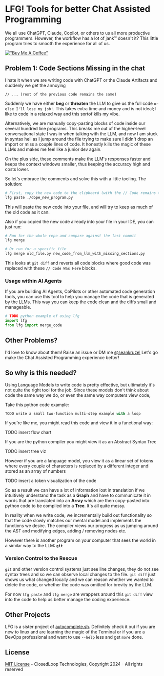 # LFG! Tools for better Chat Assisted Programming

We all use ChatGPT, Claude, Copilot, or others to us all more productive programmers. However, the workflow has a lot of jank™ doesn't it? This little program tries to smooth the experience for all of us.

[!["Buy Me A Coffee"](https://www.buymeacoffee.com/assets/img/custom_images/orange_img.png)](https://www.buymeacoffee.com/skruzel)


## Problem 1: Code Sections Missing in the chat

I hate it when we are writing code with ChatGPT or the Claude Artifacts and suddenly we get the annoying

```
// ... (rest of the previous code remains the same)
```

Suddenly we have either **beg** or __threaten__ the LLM to give us the full code `or else I'll lose my job!`. This takes extra time and money and is not ideal; I like to code in a relaxed way and this sortof kills my vibe.

Alternatively, we are manually copy-pasting blocks of code inside our several hundred line programs. This breaks me out of the higher-level conversational state I was in when talking with the LLM, and now I am stuck in syntax hell as I jump around the file trying to make sure I didn't drop an import or miss a couple lines of code. It honestly kills the magic of these LLMs and makes me feel like a junior dev again.

On the plus side, these comments make the LLM's responses faster and keeps the context windows smaller, thus keeping the accuracy high and costs lower.

So let's embrace the comments and solve this with a little tooling. The solution:

```bash
# First, copy the new code to the clipboard (with the // Code remains the same blocks)
lfg paste ./dope_new_program.py
```

This will paste the new code into your file, and will try to keep as much of the old code as it can.

Also if you copied the new code already into your file in your IDE, you can just run:

```bash
# Run for the whole repo and compare against the last commit
lfg merge

# Or run for a specific file
lfg merge old_file.py new_code_from_llm_with_missing_sections.py
```

This looks at `git diff` and reverts all code blocks where good code was replaced with these `// Code Was Here` blocks.

### Usage within AI Agents

If you are building AI Agents, CoPilots or other automated code generation tools, you can use this tool to help you manage the code that is generated by the LLMs. This way you can keep the code clean and the diffs small and manageable.

```python
# TODO python example of using lfg
import lfg
from lfg import merge_code
```

## Other Problems?

I'd love to know about them! Raise an issue or DM me [@seankruzel](https://x.com/seankruzel)
Let's go make the Chat Assisted Programming experience better!

## So why is this needed?

Using Language Models to write code is pretty effective, but ultimately it's not quite the right tool for the job.
Since these models don't think about code the same way we do, or even the same way computers view code,

Take this python code example:
```python
TODO write a small two-function multi-step example with a loop
```

If you're like me, you might read this code and view it in a functional way:

TODO insert flow chart

If you are the python compiler you might view it as an Abstract Syntax Tree

TODO insert tree viz

However if you are a language model, you view it as a linear set of tokens where every couple of characters is replaced by a different integer and stored as an array of numbers

TODO insert a token visualization of the code

So as a result we can have a lot of information lost in translation if we intuitively understand the task as a **Graph** and have to communicate it in words that are translated into an **Array** which are then copy-pasted into python code to be compiled into a **Tree**. It's all quite messy.

In reality when we write code, we incrementally build out functionality so that the code slowly matches our mental model and implements the functions we desire.
The compiler views our progress as us jumping around the AST and modifying edges, adding / removing nodes etc.

However there is another program on your computer that sees the world in a similar way to the LLM: **`git`**

### Version Control to the Rescue

`git` and other version control systems just see line changes, they do not see syntax trees and so we can observe local changes to the file. `git diff` just shows us what changed locally and we can reason whether we wanted to delete the code, or whether the code was omitted for brevity by the LLM.

For now `lfg paste` and `lfg merge` are wrappers around this `git diff` view into the code to help us better manage the coding experience.

## Other Projects

LFG is a sister project of [autocomplete.sh](https://autocomplete.sh). Definitely check it out if you are new to linux and are learning the magic of the Terminal or if you are a DevOps professional and want to use `--help` less and get `more` done.

## License

[MIT License](./LICENSE) - ClosedLoop Technologies, Copyright 2024 - All rights reserved